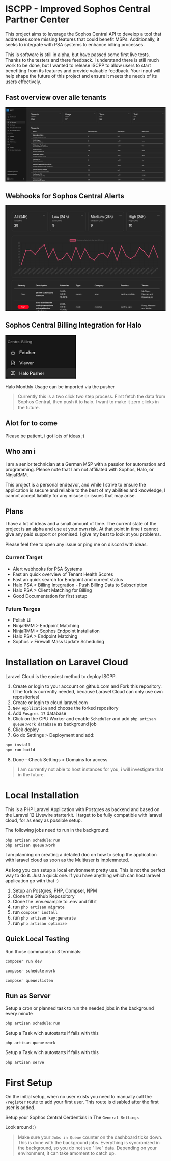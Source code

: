 # ISCPP - Improved Sophos Central Partner Center
This project aims to leverage the Sophos Central API to develop a tool that addresses some missing features that could benefit MSPs. 
Additionally, it seeks to integrate with PSA systems to enhance billing processes.

This is software is still in alpha, but have passed some first live tests.
Thanks to the testers and there feedback.
I understand there is still much work to be done, but I wanted to release ISCPP to allow users to start benefiting from its features and provide valuable feedback. Your input will help shape the future of this project and ensure it meets the needs of its users effectively.


## Fast overview over alle tenants

![alt text](docs/images/tenants.png)

## Webhooks for Sophos Central Alerts

![alt text](docs/images/alerts.png)

## Sophos Central Billing Integration for Halo

![alt text](docs/images/centralbilling.png)

Halo Monthly Usage can be imported via the pusher

> Currently this is a two click two step process. First fetch the data from Sophos Central, then push it to halo. I want to make it zero clicks in the future.

## Alot for to come

Please be patient, i got lots of ideas ;)

## Who am i
I am a senior technician at a German MSP with a passion for automation and programming. 
Please note that I am not affiliated with Sophos, Halo, or NinjaRMM.

This project is a personal endeavor, and while I strive to ensure the application is secure and reliable to the best of my abilities and knowledge, I cannot accept liability for any misuse or issues that may arise.

## Plans

I have a lot of ideas and a small amount of time.
The current state of the project is an alpha and use at your own risk.
At that point in time i cannot give any paid support or promised.
I give my best to look at you problems.

Please feel free to open any issue or ping me on discord with ideas.

### Current Target

- Alert webhooks for PSA Systems
- Fast an quick overview of Tenant Health Scores
- Fast an quick search for Endpoint and current status
- Halo PSA > Billing Integration - Push Billing Data to Subscription
- Halo PSA > Client Matching for Billing
- Good Documentation for first setup

### Future Targes

- Polish UI
- NinjaRMM > Endpoint Matching
- NinjaRMM > Sophos Endpoint Installation
- Halo PSA > Endpoint Matching
- Sophos > Firewall Mass Update Scheduling

# Installation on Laravel Cloud

Laravel Cloud is the easiest method to deploy ISCPP.

1. Create or login to your account on github.com and Fork this repository. (The fork is currently needed, because Laravel Cloud can only use own repositories)
2. Create or login to cloud.laravel.com
3. `New Application` and choose the forked repository
4. Add `Posgres 17` database
5. Click on the CPU Worker and enable `Scheduler` and add `php artisan queue:work database` as background job
6. Click deploy
7. Go do Settings > Deployment and add:
```
npm install
npm run build
```
8. Done - Check Settings > Domains for access

> I am currently not able to host instances for you, i will investigate that in the future.

# Local Installation

This is a PHP Laravel Application with Postgres as backend and based on the Laravel 12 Livewire starterkit. 
I target to be fully compatible with laravel cloud, for as easy as possible setup.

The following jobs need to run in the background:

```
php artisan schedule:run
php artisan queue:work

```

I am planning on creating a detailed doc on how to setup the application with laravel cloud as soon as the Multiuser is implemneted.

As long you can setup a local environment pretty use.
This is not the perfect way to do it. Just a quick one. If you have anything which can host laravel application go with that :)

1. Setup an Postgres, PHP, Compser, NPM
2. Clone the Github Reposoitory
3. Clone the .env.example to .env and fill it
4. run `php artisan migrate`
5. run `composer install`
6. run `php artisan key:generate`
7. run `php artisan optimize`

## Quick Local Testing

Run those commands in 3 terminals:


```
composer run dev
```

```
composer schedule:work
```

```
composer queue:listen
```

## Run as Server

Setup a cron or planned task to run the needed jobs in the background every minute

```
php artisan schedule:run
```

Setup a Task wich autostarts if fails with this

```
php artisan queue:work
```

Setup a Task wich autostarts if fails with this

```
php artisan serve
```

# First Setup

On the initial setup, when no user exists you need to manually call the `/register` route to add your first user.
This route is disabled after the first user is added.

Setup your Sophos Central Cerdentials in The `General Settings`

Look around :)

> Make sure your `Jobs in Queue` counter on the dashboard ticks down. This is done with the background jobs.
> Everything is syncronized in the background, so you do not see "live" data. Depending on your environment, it can take amoment to catch up.
